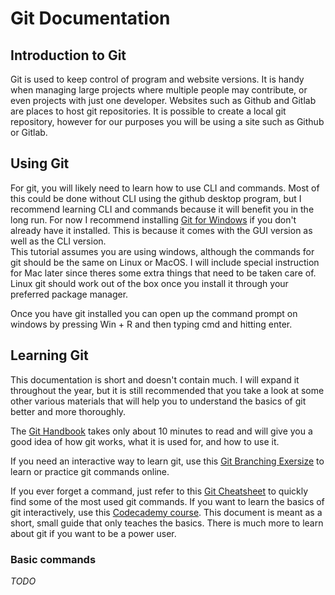 # Git Documentation
## Introduction to Git
Git is used to keep control of program and website versions. It is handy when managing large projects where multiple people may contribute, or even projects with just one developer. Websites such as Github and Gitlab are places to host git repositories. It is possible to create a local git repository, however for our purposes you will be using a site such as Github or Gitlab. 
## Using Git
For git, you will likely need to learn how to use CLI and commands. Most of this could be done without CLI using the github desktop program, but I recommend learning CLI and commands because it will benefit you in the long run.  For now I recommend installing [Git for Windows](https://desktop.github.com/) if you don't already have it installed. This is because it comes with the GUI version as well as the CLI version.  
This tutorial assumes you are using windows, although the commands for git should be the same on Linux or MacOS. I will include special instruction for Mac later since theres some extra things that need to be taken care of. Linux git should work out of the box once you install it through your preferred package manager.

Once you have git installed you can open up the command prompt on windows by pressing Win + R and then typing cmd and hitting enter.

## Learning Git  
This documentation is short and doesn't contain much. I will expand it throughout the year, but it is still recommended that you take a look at some other various materials that will help you to understand the basics of git better and more thoroughly.

The [Git Handbook](https://guides.github.com/introduction/git-handbook/) takes only about 10 minutes to read and will give you a good idea of how git works, what it is used for, and how to use it.  

If you need an interactive way to learn git, use this [Git Branching Exersize](https://learngitbranching.js.org/) to learn or practice git commands online.  

If you ever forget a command, just refer to this [Git Cheatsheet](https://github.github.com/training-kit/downloads/github-git-cheat-sheet/) to quickly find some of the most used git commands.
If you want to learn the basics of git interactively, use this [Codecademy course](https://www.codecademy.com/learn/learn-git).  This document is meant as a short, small guide that only teaches the basics. There is much more to learn about git if you want to be a power user.  

### Basic commands
*TODO*
